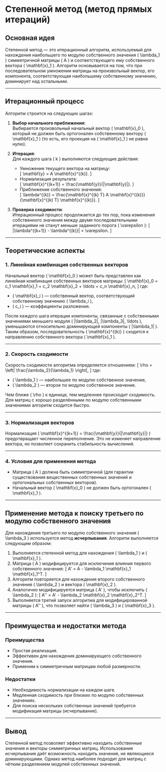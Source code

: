 # Степенной метод (метод прямых итераций)

## Основная идея

Степенной метод — это итерационный алгоритм, используемый для нахождения наибольшего по модулю собственного значения \( \lambda_1 \) симметричной матрицы \( A \) и соответствующего ему собственного вектора \( \mathbf{x}_1 \). Алгоритм основывается на том, что при последовательном умножении матрицы на произвольный вектор, его компонента, соответствующая наибольшему собственному значению, доминирует над остальными.

---

## Итерационный процесс

Алгоритм строится на следующих шагах:

1. **Выбор начального приближения**:  
   Выбирается произвольный начальный вектор \( \mathbf{x}_0 \), который не должен быть ортогонален собственному вектору \( \mathbf{x}_1 \) (то есть, его проекция на \( \mathbf{x}_1 \) не равна нулю).

2. **Итерация**:  
   Для каждого шага \( k \) выполняются следующие действия:
   - Умножение текущего вектора на матрицу:  
     \[
     \mathbf{y} = A \mathbf{x}^{(k)}.
     \]
   - Нормализация результата:  
     \[
     \mathbf{x}^{(k+1)} = \frac{\mathbf{y}}{\|\mathbf{y}\|}.
     \]
   - Приближение собственного значения:  
     \[
     \lambda^{(k)} = \frac{\mathbf{x}^{(k) T} A \mathbf{x}^{(k)}}{\mathbf{x}^{(k) T} \mathbf{x}^{(k)}}.
     \]

3. **Проверка сходимости**:  
   Итерационный процесс продолжается до тех пор, пока изменения собственного значения между двумя последовательными итерациями не станут меньше заданного порога \( \varepsilon \):
   \[
   |\lambda^{(k+1)} - \lambda^{(k)}| < \varepsilon.
   \]

---

## Теоретические аспекты

### 1. Линейная комбинация собственных векторов
Начальный вектор \( \mathbf{x}_0 \) может быть представлен как линейная комбинация собственных векторов матрицы:
\[
\mathbf{x}_0 = c_1 \mathbf{x}_1 + c_2 \mathbf{x}_2 + \ldots + c_n \mathbf{x}_n,
\]
где:
- \( \mathbf{x}_i \) — собственный вектор, соответствующий собственному значению \( \lambda_i \),
- \( c_i \) — коэффициенты разложения.

После каждого шага итерации компоненты, связанные с собственными значениями меньшего модуля \( |\lambda_2|, |\lambda_3|, \ldots \), уменьшаются относительно доминирующей компоненты \( |\lambda_1| \). Таким образом, последовательность \( \mathbf{x}^{(k)} \) сходится к направлению собственного вектора \( \mathbf{x}_1 \).

---

### 2. Скорость сходимости
Скорость сходимости алгоритма определяется отношением:
\[
\rho = \left| \frac{\lambda_2}{\lambda_1} \right|,
\]
где:
- \( \lambda_1 \) — наибольшее по модулю собственное значение,
- \( \lambda_2 \) — второе по модулю собственное значение.

Чем ближе \( \rho \) к единице, тем медленнее происходит сходимость. Для матриц с хорошо разделёнными по модулю собственными значениями алгоритм сходится быстро.

---

### 3. Нормализация векторов
Нормализация \( \mathbf{x}^{(k+1)} = \frac{\mathbf{y}}{\|\mathbf{y}\|} \) предотвращает численное переполнение. Это не изменяет направление вектора, но позволяет сохранить стабильность вычислений.

---

### 4. Условия для применения метода
- Матрица \( A \) должна быть симметричной (для гарантии существования вещественных собственных значений и ортогональных собственных векторов).
- Начальный вектор \( \mathbf{x}_0 \) не должен быть ортогонален \( \mathbf{x}_1 \).

---

## Применение метода к поиску третьего по модулю собственного значения

Для нахождения третьего по модулю собственного значения \( \lambda_3 \) используется метод **исчерпывания**. Алгоритм выполняется следующим образом:

1. Выполняется степенной метод для нахождения \( \lambda_1 \) и \( \mathbf{x}_1 \).
2. Матрица \( A \) модифицируется для исключения влияния первого собственного значения:
   \[
   A' = A - \lambda_1 \mathbf{x}_1 \mathbf{x}_1^T.
   \]
3. Алгоритм повторяется для нахождения второго собственного значения \( \lambda_2 \) и вектора \( \mathbf{x}_2 \).
4. Аналогично модифицируется матрица \( A' \), чтобы исключить \( \lambda_2 \):
   \[
   A'' = A' - \lambda_2 \mathbf{x}_2 \mathbf{x}_2^T.
   \]
5. Выполняется третий запуск алгоритма для модифицированной матрицы \( A'' \), что позволяет найти \( \lambda_3 \) и \( \mathbf{x}_3 \).

---

## Преимущества и недостатки метода

### Преимущества
- Простая реализация.
- Эффективен для нахождения доминирующего собственного значения.
- Применим к симметричным матрицам любой размерности.

### Недостатки
- Необходимость нормализации на каждом шаге.
- Медленная сходимость при близких по модулю собственных значениях.
- Для поиска нескольких собственных значений требуется модификация матрицы (исчерпывание).

---

## Вывод

Степенной метод позволяет эффективно находить собственные значения и векторы симметричных матриц. Использование исчерпывания даёт возможность находить значения, не являющиеся доминирующими. Однако метод наиболее подходит для матриц с чётким разделением модулей собственных значений.

